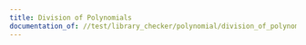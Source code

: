 ```yaml
---
title: Division of Polynomials
documentation_of: //test/library_checker/polynomial/division_of_polynomials.test.py
---
```

